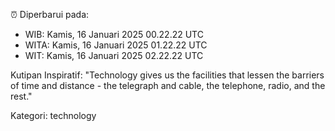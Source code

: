 ⏰ Diperbarui pada:
- WIB: Kamis, 16 Januari 2025 00.22.22 UTC
- WITA: Kamis, 16 Januari 2025 01.22.22 UTC
- WIT: Kamis, 16 Januari 2025 02.22.22 UTC

Kutipan Inspiratif:
"Technology gives us the facilities that lessen the barriers of time and distance - the telegraph and cable, the telephone, radio, and the rest."


Kategori: technology

